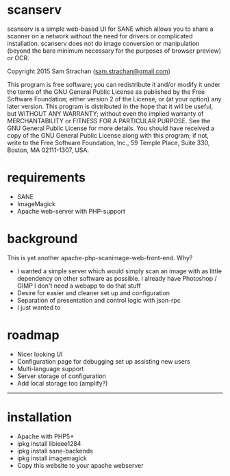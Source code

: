 scanserv
========

scanserv is a simple web-based UI for SANE which allows you to share a scanner
on a network without the need for drivers or complicated installation. scanserv
does not do image conversion or manipulation (beyond the bare minimum necessary
for the purposes of browser preview) or OCR.

Copyright 2015	Sam Strachan (sam.strachan@gmail.com)


This program is free software; you can redistribute it and/or modify it under
the terms of the GNU General Public License as published by the Free Software
Foundation; either version 2 of the License, or (at your option) any later
version.
This program is distributed in the hope that it will be useful, but
WITHOUT ANY WARRANTY; without even the implied warranty of MERCHANTABILITY or
FITNESS FOR A PARTICULAR PURPOSE. See the GNU General Public License for more
details.
You should have received a copy of the GNU General Public License along
with this program; if not, write to the Free Software Foundation, Inc., 59
Temple Place, Suite 330, Boston, MA 02111-1307, USA.


requirements
============
* SANE
* ImageMagick
* Apache web-server with PHP-support


background
==========

This is yet another apache-php-scanimage-web-front-end. Why?

 * I wanted a simple server which would simply scan an image with as little
   dependency on other software as possible. I already have Photoshop / GIMP
   I don't need a webapp to do that stuff
 * Desire for easier and cleaner set up and configuration
 * Separation of presentation and control logic with json-rpc
 * I just wanted to

roadmap
=======

 * Nicer looking UI
 * Configuration page for debugging set up assisting new users
 * Multi-language support
 * Server storage of configuration
 * Add local storage too (amplify?)

------------------------------------------------------------------------

installation
============

 * Apache with PHP5+
 * ipkg install libieee1284
 * ipkg install sane-backends
 * ipkg install imagemagick
 * Copy this website to your apache webserver


